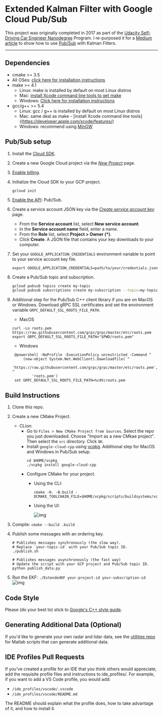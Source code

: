 # Extended Kalman Filter with Google Cloud Pub/Sub
This project was originally completed in 2017 as part of the [Udacity Self-Driving Car Engineer Nanodegree] Program. I re-purposed it for a [Medium article] to show how to use [Pub/Sub] with Kalman Filters.

---

## Dependencies

* cmake >= 3.5
 * All OSes: [click here for installation instructions](https://cmake.org/install/)
* make >= 4.1
  * Linux: make is installed by default on most Linux distros
  * Mac: [install Xcode command line tools to get make](https://developer.apple.com/xcode/features/)
  * Windows: [Click here for installation instructions](http://gnuwin32.sourceforge.net/packages/make.htm)
* gcc/g++ >= 5.4
  * Linux: gcc / g++ is installed by default on most Linux distros
  * Mac: same deal as make - [install Xcode command line tools]((https://developer.apple.com/xcode/features/)
  * Windows: recommend using [MinGW](http://www.mingw.org/)

## Pub/Sub setup

1. Install the [Cloud SDK].

1. Create a new Google Cloud project via the [*New Project*] page.

1. [Enable billing].

1. Initialize the Cloud SDK to your GCP project.

   ```shell script
   gcloud init
   ```

1. [Enable the API](https://console.cloud.google.com/flows/enableapi?apiid=pubsub): Pub/Sub.

1. Create a service account JSON key via the [*Create service account key*] page.

   * From the **Service account** list, select **New service account**.
   * In the **Service account name** field, enter a name.
   * From the **Role** list, select **Project > Owner** **(*)**.
   * Click **Create**. A JSON file that contains your key downloads to your computer.

1. Set your `GOOGLE_APPLICATION_CREDENTIALS` environment variable to point to your service account key file.

   ```shell script
   export GOOGLE_APPLICATION_CREDENTIALS=path/to/your/credentials.json
   ```

1. Create a Pub/Sub topic and subscription.

    ```bash
    gcloud pubsub topics create my-topic
    gcloud pubsub subscriptions create my-subscription --topic=my-topic --enable-message-ordering
    ```
   
1. Additional step for the Pub/Sub C++ client library if you are on MacOS or Windows. Download gRPC SSL certificates and set the environment variable `GRPC_DEFAULT_SSL_ROOTS_FILE_PATH`.
   - MacOS 
    ```shell script
    curl -Lo roots.pem https://raw.githubusercontent.com/grpc/grpc/master/etc/roots.pem
    export GRPC_DEFAULT_SSL_ROOTS_FILE_PATH="$PWD/roots.pem"
    ```
   - Windows
   ```shell script
    @powershell -NoProfile -ExecutionPolicy unrestricted -Command ^
        (new-object System.Net.WebClient).Downloadfile( ^
            'https://raw.githubusercontent.com/grpc/grpc/master/etc/roots.pem', ^
            'roots.pem')
    set GRPC_DEFAULT_SSL_ROOTS_FILE_PATH=%cd%\roots.pem
    ```

## Build Instructions

1. Clone this repo.
1. Create a new CMake Project.
   - CLion:
     - Go to `Files > New CMake Project from Sources`. Select the repo you just downloaded. Choose "Import as a new CMkae project". Then select the `src` directory. Click `OK`.
     - Install `google-cloud-cpp` using [vcpkg]. Additional step for MacOS and Windows in Pub/Sub setup. 
       ```shell script
       cd $HOME/vcpkg
       ./vcpkg install google-cloud-cpp
       ```
     - Configure CMake for your project.
       - Using the CLI:
         ```shell script
         cmake -H. -B.build -DCMAKE_TOOLCHAIN_FILE=$HOME/vcpkg/scripts/buildsystems/vcpkg.cmake
         ```
       - Using the UI:
       
         ![img](pics/cmake.png)
1. Compile: `cmake --build .build`
1. Publish some messages with an ordering key.

   ```shell script
   # Publishes messages synchronously (the slow way).
   # Replace `your-topic-id` with your Pub/Sub topic ID. 
   ./publish.sh
   
   # Publishes messages asynchronously (the fast way)
   # Update the script with your GCP project and Pub/Sub topic ID.
   python publish_data.py
   ```
1. Run the EKF: `./ExtendedKF your-project-id your-subscription-id`
   ![img](pics/KF.gif)

## Code Style

Please (do your best to) stick to [Google's C++ style guide](https://google.github.io/styleguide/cppguide.html).

## Generating Additional Data (Optional)

If you'd like to generate your own radar and lidar data, see the [utilities repo](https://github.com/udacity/CarND-Mercedes-SF-Utilities) for Matlab scripts that can generate additional data.


## IDE Profiles Pull Requests

If you've created a profile for an IDE that you think others would appreciate, add the requisite profile files and instructions to ide_profiles/. For example, if you want to add a VS Code profile, you would add:

* `/ide_profiles/vscode/.vscode`
* `/ide_profiles/vscode/README.md`

The README should explain what the profile does, how to take advantage of it, and how to install it.

[Udacity Self-Driving Car Engineer Nanodegree]: https://www.udacity.com/course/self-driving-car-engineer-nanodegree--nd013
[Medium article]: https://medium.com/google-cloud/kalman-filters-pub-sub-and-birdwatching-70d6058039be
[Pub/Sub]: https://cloud.google.com/pubsub/docs
[Cloud SDK]: https://cloud.google.com/sdk/docs
[Cloud Shell]: https://console.cloud.google.com/cloudshell/editor/
[*New Project*]: https://console.cloud.google.com/projectcreate
[Enable billing]: https://cloud.google.com/billing/docs/how-to/modify-project/
[*Create service account key*]: https://console.cloud.google.com/apis/credentials/serviceaccountkey/
[vcpkg]: https://github.com/Microsoft/vcpkg.git
